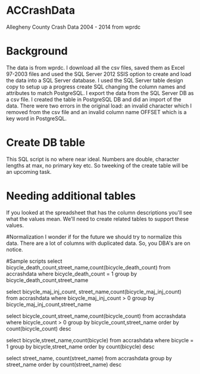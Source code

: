 # ACCrashData
Allegheny County Crash Data 2004 - 2014 from wprdc

# Background
The data is from wprdc. I download all the csv files, saved them as Excel 97-2003 files and used the SQL Server 2012 SSIS option to create and load the data into a SQL Server database. I used the SQL Server table design copy to setup up a progress create SQL changing the column names and attributes to match PostgreSQL. I export the data from the SQL Server DB as a csv file. I created the table in PostgreSQL DB and did an import of the data. There were two errors in the original load: an invalid character which I removed from the csv file and an invalid column name OFFSET which is a key word in PostgreSQL.

# Create DB table
This SQL script is no where near ideal. Numbers are double, character lengths at max, no primary key etc. So tweeking of the create table will be an upcoming task. 

# Needing additional tables
If you looked at the spreadsheet that has the column descriptions you'll see what the values mean. We'll need to create related tables to support these values.

#Normalization
I wonder if for the future we should try to normalize this data. There are a lot of columns with duplicated data. So, you DBA's are on notice.

#Sample scripts
select bicycle_death_count,street_name,count(bicycle_death_count) 
from accrashdata
where bicycle_death_count = 1
group by bicycle_death_count,street_name

select bicycle_maj_inj_count, street_name,count(bicycle_maj_inj_count)
from accrashdata
where bicycle_maj_inj_count > 0
group by bicycle_maj_inj_count,street_name

select bicycle_count,street_name,count(bicycle_count)
from accrashdata
where bicycle_count > 0
group by bicycle_count,street_name
order by count(bicycle_count) desc

select bicycle,street_name,count(bicycle)
from accrashdata
where bicycle = 1
group by bicycle,street_name
order by count(bicycle) desc

select street_name, count(street_name)
from accrashdata
group by street_name
order by count(street_name) desc
